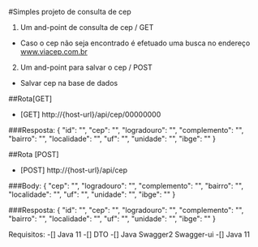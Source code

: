 #Simples projeto de consulta de cep

1. Um and-point de consulta de cep / GET
- Caso o cep não seja encontrado é efetuado uma busca no endereço www.viacep.com.br
2. Um and-point para salvar o cep / POST
- Salvar cep na base de dados

##Rota[GET]
- [GET] http://{host-url}/api/cep/00000000

###Resposta:
{
	"id": "",
	"cep": "",
	"logradouro": "",
	"complemento": "",
	"bairro": "",
	"localidade": "",
	"uf": "",
	"unidade": "",
	"ibge": ""
}

##Rota [POST]
- [POST] http://{host-url}/api/cep

###Body:
{
	"cep": "",
	"logradouro": "",
	"complemento": "",
	"bairro": "",
	"localidade": "",
	"uf": "",
	"unidade": "",
	"ibge": ""
}

###Resposta:
{
	"id": "",
	"cep": "",
	"logradouro": "",
	"complemento": "",
	"bairro": "",
	"localidade": "",
	"uf": "",
	"unidade": "",
	"ibge": ""
}

Requisitos:
-[] Java 11
-[] DTO
-[] Java Swagger2 Swagger-ui
-[] Java 11
